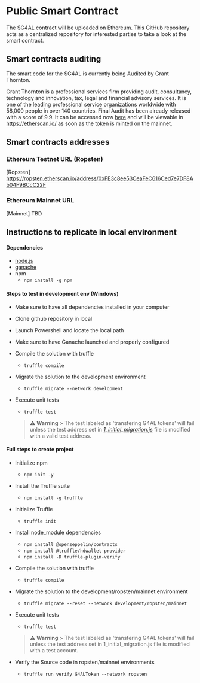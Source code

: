 # Public Smart Contract

The $G4AL contract will be uploaded on Ethereum. This GitHub repository acts as a centralized repository for interested parties to take a look at the smart contract.

## Smart contracts auditing
The smart code for the $G4AL is currently being Audited by Grant Thornton.

Grant Thornton is a professional services firm providing audit, consultancy, technology and innovation, tax, legal and financial advisory services. It is one of the leading professional service organizations worldwide with 58,000 people in over 140 countries.
Final Audit has been already released with a score of 9.9. It can be accessed now [here](https://drive.google.com/file/d/1Uxy_AiD-tbIuzwQhOQbulEZ7h6OHzBod/view?usp=sharing) and will be viewable in https://etherscan.io/ as soon as the token is minted on the mainnet.

## Smart contracts addresses

### Ethereum Testnet URL (Ropsten)
[Ropsten] https://ropsten.etherscan.io/address/0xFE3c8ee53CeaFeC616Ced7e7DF8Ab04F9BCcC22F

### Ethereum Mainnet URL
[Mainnet] TBD


## Instructions to replicate in local environment

#### Dependencies
- [node.js](https://nodejs.org/en/download/)
- [ganache](https://trufflesuite.com/ganache/)
- npm 
    - ```npm install -g npm```


#### Steps to test in development env (Windows)
- Make sure to have all dependencies installed in your computer
- Clone github repository in local
- Launch Powershell and locate the local path
- Make sure to have Ganache launched and properly configured
- Compile the solution with truffle
    - ```truffle compile```
- Migrate the solution to the development environment
    - ```truffle migrate --network development```
- Execute unit tests
    - ```truffle test```

    > **⚠️ Warning**
        > The test labeled as 'transfering G4AL tokens' will fail unless the test address set in [*1_initial_migration.js*](migrations/1_initial_migration.js) file is modified with a valid test address.

#### Full steps to create project
- Initialize npm
    - ```npm init -y```
- Install the Truffle suite
    - ```npm install -g truffle```
- Initialize Truffle
    - ```truffle init```
- Install node_module dependencies
    - ```npm install @openzeppelin/contracts```
    - ```npm install @truffle/hdwallet-provider```
    - ```npm install -D truffle-plugin-verify```

- Compile the solution with truffle
    - ```truffle compile```
- Migrate the solution to the development/ropsten/mainnet environment
    - ```truffle migrate --reset --network development/ropsten/mainnet```
- Execute unit tests
    - ```truffle test```
    > **⚠️ Warning**
        > The test labeled as 'transfering G4AL tokens' will fail unless the test address set in 1_initial_migration.js file is modified with a test account.
- Verify the Source code in ropsten/mainnet environments
    - ```truffle run verify G4ALToken --network ropsten```
